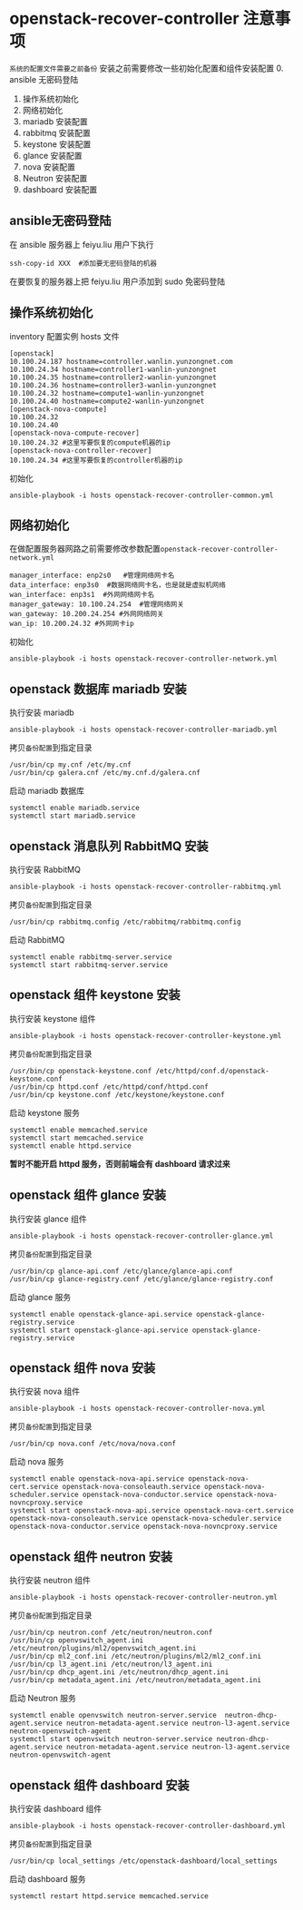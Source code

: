 # openstack-recover-controller 注意事项
`系统的配置文件需要之前备份`
安装之前需要修改一些初始化配置和组件安装配置
0. ansible 无密码登陆
1. 操作系统初始化
2. 网络初始化
3. mariadb 安装配置
4. rabbitmq 安装配置
5. keystone 安装配置
6. glance 安装配置
7. nova 安装配置
8. Neutron 安装配置
9. dashboard 安装配置

## ansible无密码登陆
在 ansible 服务器上 feiyu.liu 用户下执行

	ssh-copy-id XXX  #添加要无密码登陆的机器
在要恢复的服务器上把 feiyu.liu 用户添加到 sudo 免密码登陆

## 操作系统初始化
inventory 配置实例 hosts 文件

	[openstack]
	10.100.24.187 hostname=controller.wanlin.yunzongnet.com
    10.100.24.34 hostname=controller1-wanlin-yunzongnet
    10.100.24.35 hostname=controller2-wanlin-yunzongnet
    10.100.24.36 hostname=controller3-wanlin-yunzongnet
    10.100.24.32 hostname=compute1-wanlin-yunzongnet
    10.100.24.40 hostname=compute2-wanlin-yunzongnet
    [openstack-nova-compute]
    10.100.24.32
    10.100.24.40
    [openstack-nova-compute-recover]
    10.100.24.32 #这里写要恢复的compute机器的ip
    [openstack-nova-controller-recover]
    10.100.24.34 #这里写要恢复的controller机器的ip

初始化

	ansible-playbook -i hosts openstack-recover-controller-common.yml

## 网络初始化

在做配置服务器网路之前需要修改参数配置`openstack-recover-controller-network.yml`

```
manager_interface: enp2s0   #管理网络网卡名
data_interface: enp3s0  #数据网络网卡名，也是就是虚拟机网络
wan_interface: enp3s1  #外网网络网卡名
manager_gateway: 10.100.24.254  #管理网络网关
wan_gateway: 10.200.24.254 #外网网络网关
wan_ip: 10.200.24.32 #外网网卡ip
```
初始化

	ansible-playbook -i hosts openstack-recover-controller-network.yml

## openstack 数据库 mariadb 安装
执行安装 mariadb

	ansible-playbook -i hosts openstack-recover-controller-mariadb.yml
拷贝`备份配置`到指定目录

	/usr/bin/cp my.cnf /etc/my.cnf
	/usr/bin/cp galera.cnf /etc/my.cnf.d/galera.cnf
启动 mariadb 数据库

	systemctl enable mariadb.service 
	systemctl start mariadb.service

## openstack 消息队列 RabbitMQ 安装
执行安装 RabbitMQ
	
	ansible-playbook -i hosts openstack-recover-controller-rabbitmq.yml
拷贝`备份配置`到指定目录

	/usr/bin/cp rabbitmq.config /etc/rabbitmq/rabbitmq.config
启动 RabbitMQ

	systemctl enable rabbitmq-server.service
	systemctl start rabbitmq-server.service

## openstack 组件 keystone 安装
执行安装 keystone 组件

	ansible-playbook -i hosts openstack-recover-controller-keystone.yml
拷贝`备份配置`到指定目录

	/usr/bin/cp openstack-keystone.conf /etc/httpd/conf.d/openstack-keystone.conf
	/usr/bin/cp httpd.conf /etc/httpd/conf/httpd.conf
	/usr/bin/cp keystone.conf /etc/keystone/keystone.conf
启动 keystone 服务

	systemctl enable memcached.service
	systemctl start memcached.service
	systemctl enable httpd.service
**暂时不能开启 httpd 服务，否则前端会有 dashboard 请求过来**

## openstack 组件 glance 安装
执行安装 glance 组件

	ansible-playbook -i hosts openstack-recover-controller-glance.yml
拷贝`备份配置`到指定目录

	/usr/bin/cp glance-api.conf /etc/glance/glance-api.conf
	/usr/bin/cp glance-registry.conf /etc/glance/glance-registry.conf
启动 glance 服务

	systemctl enable openstack-glance-api.service openstack-glance-registry.service
	systemctl start openstack-glance-api.service openstack-glance-registry.service

## openstack 组件 nova 安装

执行安装 nova 组件

	ansible-playbook -i hosts openstack-recover-controller-nova.yml
	
拷贝`备份配置`到指定目录

	/usr/bin/cp nova.conf /etc/nova/nova.conf
	
启动 nova 服务

	systemctl enable openstack-nova-api.service openstack-nova-cert.service openstack-nova-consoleauth.service openstack-nova-scheduler.service openstack-nova-conductor.service openstack-nova-novncproxy.service
	systemctl start openstack-nova-api.service openstack-nova-cert.service openstack-nova-consoleauth.service openstack-nova-scheduler.service openstack-nova-conductor.service openstack-nova-novncproxy.service

## openstack 组件 neutron 安装

执行安装 neutron 组件

	ansible-playbook -i hosts openstack-recover-controller-neutron.yml
拷贝`备份配置`到指定目录 

	/usr/bin/cp neutron.conf /etc/neutron/neutron.conf
	/usr/bin/cp openvswitch_agent.ini /etc/neutron/plugins/ml2/openvswitch_agent.ini
	/usr/bin/cp ml2_conf.ini /etc/neutron/plugins/ml2/ml2_conf.ini
	/usr/bin/cp l3_agent.ini /etc/neutron/l3_agent.ini
	/usr/bin/cp dhcp_agent.ini /etc/neutron/dhcp_agent.ini
	/usr/bin/cp metadata_agent.ini /etc/neutron/metadata_agent.ini
启动 Neutron 服务

	systemctl enable openvswitch neutron-server.service  neutron-dhcp-agent.service neutron-metadata-agent.service neutron-l3-agent.service neutron-openvswitch-agent
	systemctl start openvswitch neutron-server.service neutron-dhcp-agent.service neutron-metadata-agent.service neutron-l3-agent.service neutron-openvswitch-agent

## openstack 组件 dashboard 安装
执行安装 dashboard 组件

	ansible-playbook -i hosts openstack-recover-controller-dashboard.yml

拷贝`备份配置`到指定目录 

	/usr/bin/cp local_settings /etc/openstack-dashboard/local_settings
	
启动 dashboard 服务

	systemctl restart httpd.service memcached.service






